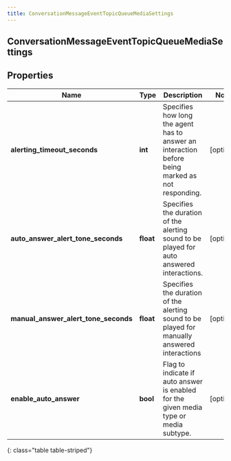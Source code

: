 ```yaml
---
title: ConversationMessageEventTopicQueueMediaSettings
---
```

## ConversationMessageEventTopicQueueMediaSettings

## Properties

|Name | Type | Description | Notes|
|------------ | ------------- | ------------- | -------------|
| **alerting_timeout_seconds** | **int** | Specifies how long the agent has to answer an interaction before being marked as not responding. | [optional] |
| **auto_answer_alert_tone_seconds** | **float** | Specifies the duration of the alerting sound to be played for auto answered interactions. | [optional] |
| **manual_answer_alert_tone_seconds** | **float** | Specifies the duration of the alerting sound to be played for manually answered interactions | [optional] |
| **enable_auto_answer** | **bool** | Flag to indicate if auto answer is enabled for the given media type or media subtype. | [optional] |
{: class="table table-striped"}


